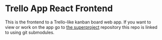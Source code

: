 # Trello App React Frontend

This is the frontend to a Trello-like kanban board web app. If you want to view or work on the app go to [the superproject](https://github.com/julianmedwards/containerized-trello) repository this repo is linked to using git submodules.
